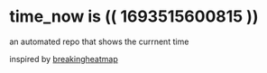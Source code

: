 # time_now is (( 1693515600815 ))

an automated repo that shows the currnent time

inspired by [breakingheatmap](https://github.com/breakingheatmap/breakingheatmap)